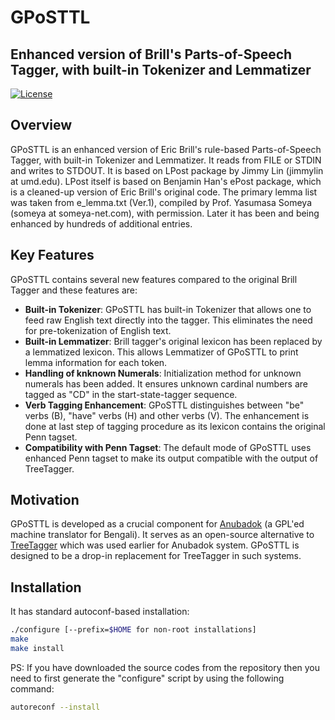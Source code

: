# GPoSTTL

## Enhanced version of Brill's Parts-of-Speech Tagger, with built-in Tokenizer and Lemmatizer

[![License](https://img.shields.io/badge/License-Historical%20Permission%20Notice%20and%20Disclaimer-green.svg)](COPYING)

## Overview

GPoSTTL is an enhanced version of Eric Brill's rule-based Parts-of-Speech Tagger, with built-in Tokenizer and Lemmatizer. 
It reads from FILE or STDIN and writes to STDOUT. It is based on LPost package by Jimmy Lin (jimmylin at umd.edu). 
LPost itself is based on Benjamin Han's ePost package, which is a cleaned-up version of Eric Brill's original code. 
The primary lemma list was taken from e_lemma.txt (Ver.1), compiled by Prof. Yasumasa Someya (someya at someya-net.com),
with permission. Later it has been and being enhanced by hundreds of additional entries.


## Key Features
GPoSTTL contains several new features compared to the original Brill Tagger and these features are:

- **Built-in Tokenizer**: GPoSTTL has built-in Tokenizer that allows one to feed raw English text directly into the tagger. This eliminates the need for pre-tokenization of English text.
- **Built-in Lemmatizer**: Brill tagger's original lexicon has been replaced by a lemmatized lexicon. This allows Lemmatizer of GPoSTTL to print lemma information for each token.
- **Handling of knknown Numerals**: Initialization method for unknown numerals has been added. It ensures unknown cardinal numbers are tagged as "CD" in the start-state-tagger sequence.
- **Verb Tagging Enhancement**: GPoSTTL distinguishes between "be" verbs (B), "have" verbs (H) and other verbs (V). The enhancement is done at last step of tagging procedure as its lexicon contains the original Penn tagset.
- **Compatibility with Penn Tagset**: The default mode of GPoSTTL uses enhanced Penn tagset to make its output compatible with the output of TreeTagger.


## Motivation

GPoSTTL is developed as a crucial component for [Anubadok](http://anubadok.sourceforge.net/) (a GPL'ed machine translator for Bengali). 
It serves as an open-source alternative to [TreeTagger](http://www.ims.uni-stuttgart.de/projekte/corplex/TreeTagger/) which was used earlier for Anubadok system.
GPoSTTL is designed to be a drop-in replacement for TreeTagger in such systems.

## Installation

It has standard autoconf-based installation:

```bash
./configure [--prefix=$HOME for non-root installations]
make
make install
```
PS: If you have downloaded the source codes from the repository then you need to first generate the "configure" script by using the following command:

```bash
autoreconf --install
```




